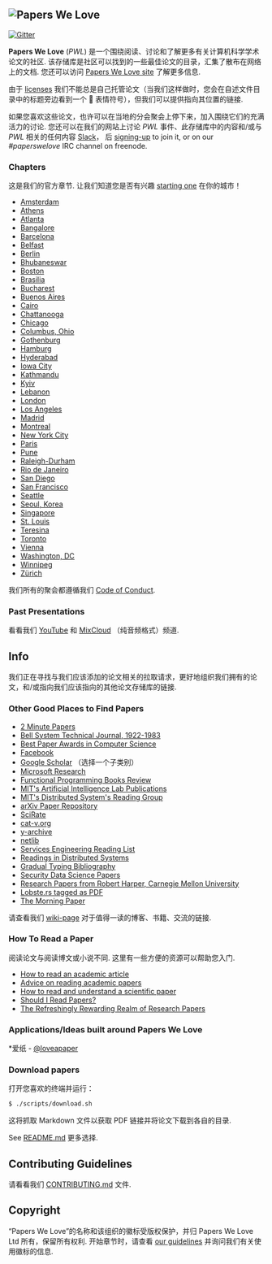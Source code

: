 <div class="github-widget" data-repo="papers-we-love/papers-we-love"></div>

## ![Papers We Love](http://paperswelove.org/images/logo-top.svg)
 
 [![Gitter](https://badges.gitter.im/papers-we-love/community.svg)](https://gitter.im/papers-we-love/community?utm_source=badge&utm_medium=badge&utm_campaign=pr-badge)

 **Papers We Love** (*PWL*) 是一个围绕阅读、讨论和了解更多有关计算机科学学术论文的社区. 该存储库是社区可以找到的一些最佳论文的目录，汇集了散布在网络上的文档. 您还可以访问 [Papers We Love site](http://paperswelove.org/) 了解更多信息.

由于 [licenses](https://github.com/papers-we-love/papers-we-love/blob/master/.github/CONTRIBUTING.md#respect-content-licenses) 我们不能总是自己托管论文（当我们这样做时，您会在自述文件目录中的标题旁边看到一个 :scroll: 表情符号），但我们可以提供指向其位置的链接.

如果您喜欢这些论文，也许可以在当地的分会聚会上停下来，加入围绕它们的充满活力的讨论. 您还可以在我们的网站上讨论 *PWL* 事件、此存储库中的内容和/或与 *PWL* 相关的任何内容 [Slack](https://paperswelove.slack.com/messages/general/)， 后 [signing-up](http://papersweloveslack.herokuapp.com/) to join it, or on our *#paperswelove* IRC channel on freenode. 

### Chapters

这是我们的官方章节. 让我们知道您是否有兴趣 [starting one](https://github.com/papers-we-love/organizers) 在你的城市！

* [Amsterdam](http://www.meetup.com/papers-we-love-amsterdam/)
* [Athens](https://www.meetup.com/Papers-We-Love-Athens)
* [Atlanta](https://www.meetup.com/Papers-We-Love-Atlanta)
* [Bangalore](http://www.meetup.com/Papers-we-love-Bangalore/)
* [Barcelona](https://www.meetup.com/papers-we-love-bcn/)
* [Belfast](http://www.meetup.com/Papers-We-Love-Belfast/)
* [Berlin](http://www.meetup.com/Papers-We-Love-Berlin/)
* [Bhubaneswar](https://www.facebook.com/groups/pwlbbsr/)
* [Boston](http://www.meetup.com/Papers-We-Love-Boston-Cambridge/)
* [Brasilia](http://www.meetup.com/papers-we-love-bsb)
* [Bucharest](http://www.meetup.com/papers-we-love-bucharest/)
* [Buenos Aires](https://paperswelove.org/buenos-aires/)
* [Cairo](http://www.meetup.com/Papers-We-Love-Cairo/)
* [Chattanooga](http://www.meetup.com/Papers-We-Love-Chattanooga/)
* [Chicago](http://www.meetup.com/papers-we-love-chicago/)
* [Columbus, Ohio](http://www.meetup.com/Papers-We-Love-Columbus/)
* [Gothenburg](https://www.meetup.com/Papers-We-Love-Gothenburg/)
* [Hamburg](http://www.meetup.com/Papers-We-Love-Hamburg/)
* [Hyderabad](http://www.meetup.com/papers-we-love-hyderabad/)
* [Iowa City](https://www.meetup.com/techcorridorio)
* [Kathmandu](https://www.facebook.com/groups/PapersWeLoveKathmandu/)
* [Kyiv](https://www.facebook.com/groups/PapersWeLoveKyiv)
* [Lebanon](http://www.paperswelovelb.club)
* [London](http://www.meetup.com/papers-we-love-london)
* [Los Angeles](http://www.meetup.com/papers-we-love-la)
* [Madrid](http://www.meetup.com/Papers-We-Love-Madrid/)
* [Montreal](http://www.meetup.com/Papers-We-Love-Montreal/)
* [New York City](http://www.meetup.com/papers-we-love/)
* [Paris](http://www.meetup.com/Papers-We-Love-Paris/)
* [Pune](http://www.meetup.com/Doo-Things)
* [Raleigh-Durham](https://www.meetup.com/Papers-We-Love-Raleigh-Durham/)
* [Rio de Janeiro](https://www.meetup.com/pt-BR/papers-we-love-rio-de-janeiro/)
* [San Diego](http://www.meetup.com/Papers-We-Love-San-Diego/)
* [San Francisco](http://www.meetup.com/papers-we-love-too/)
* [Seattle](http://www.meetup.com/Papers-We-Love-Seattle/)
* [Seoul, Korea](http://www.meetup.com/seoul-tech-society)
* [Singapore](https://www.facebook.com/groups/paperswelovesg/)
* [St. Louis](http://www.meetup.com/Papers-We-Love-in-saint-louis/)
* [Teresina](https://www.meetup.com/pt-BR/Papers-We-Love-Teresina/)
* [Toronto](http://www.meetup.com/Papers-We-Love-Toronto/)
* [Vienna](http://www.meetup.com/Papers-We-Love-Vienna/)
* [Washington, DC](http://www.meetup.com/Papers-We-Love-DC-NoVA/)
* [Winnipeg](http://pwlwpg.ca/)
* [Zürich](https://www.meetup.com/Papers-we-love-Zurich/)

我们所有的聚会都遵循我们 [Code of Conduct](https://github.com/papers-we-love/papers-we-love/blob/master/CODE_OF_CONDUCT.md).

### Past Presentations

看看我们 [YouTube](https://www.youtube.com/user/PapersWeLove) 和 [MixCloud](https://www.mixcloud.com/paperswelove/) （纯音频格式）频道.

## Info

我们正在寻找与我们应该添加的论文相关的拉取请求，更好地组织我们拥有的论文，和/或指向我们应该指向的其他论文存储库的链接.

### Other Good Places to Find Papers

* [2 Minute Papers](https://www.youtube.com/user/keeroyz)
* [Bell System Technical Journal, 1922-1983](https://www.bell-labs.com/our-research/technical-journal/)
* [Best Paper Awards in Computer Science](http://jeffhuang.com/best_paper_awards.html)
* [Facebook](https://research.fb.com/publications/)
* [Google Scholar](http://scholar.google.com/citations?view_op=top_venues&hl=en&vq=eng) （选择一个子类别）
* [Microsoft Research](http://research.microsoft.com/apps/catalog/default.aspx?t=publications)
* [Functional Programming Books Review](http://alexott.net/en/fp/books/)
* [MIT's Artificial Intelligence Lab Publications](http://dspace.mit.edu/handle/1721.1/39813)
* [MIT's Distributed System's Reading Group](http://dsrg.pdos.csail.mit.edu/)
* [arXiv Paper Repository](http://arxiv.org/)
* [SciRate](https://scirate.com/)
* [cat-v.org](http://doc.cat-v.org/)
* [y-archive](http://yarchive.net/comp/index.html)
* [netlib](http://www.netlib.org/)
* [Services Engineering Reading List](https://github.com/mmcgrana/services-engineering)
* [Readings in Distributed Systems](http://christophermeiklejohn.com/distributed/systems/2013/07/12/readings-in-distributed-systems.html)
* [Gradual Typing Bibliography](http://samth.github.io/gradual-typing-bib/)
* [Security Data Science Papers](http://www.covert.io/the-definitive-security-datascience-and-machinelearning-guide/)
* [Research Papers from Robert Harper, Carnegie Mellon University](https://www.cs.cmu.edu/~rwh/papers/index.html)
* [Lobste.rs tagged as PDF](https://lobste.rs/t/pdf)
* [The Morning Paper](http://blog.acolyer.org/)

请查看我们 [wiki-page](https://github.com/papers-we-love/papers-we-love/wiki/Other-Good-Sources-of-Reading-Material) 对于值得一读的博客、书籍、交流的链接.

### How To Read a Paper

阅读论文与阅读博文或小说不同. 这里有一些方便的资源可以帮助您入门.

* [How to read an academic article](http://organizationsandmarkets.com/2010/08/31/how-to-read-an-academic-article/)
* [Advice on reading academic papers](https://www.cc.gatech.edu/~akmassey/posts/2012-02-15-advice-on-reading-academic-papers.html)
* [How to read and understand a scientific paper](http://violentmetaphors.com/2013/08/25/how-to-read-and-understand-a-scientific-paper-2/)
* [Should I Read Papers?](http://michaelrbernste.in/2014/10/21/should-i-read-papers.html)
* [The Refreshingly Rewarding Realm of Research Papers](https://www.youtube.com/watch?v=8eRx5Wo3xYA)
 
### Applications/Ideas built around Papers We Love

*爱纸 - [@loveapaper](https://twitter.com/loveapaper)

### Download papers

打开您喜欢的终端并运行：

```bash
$ ./scripts/download.sh
```

这将抓取 Markdown 文件以获取 PDF 链接并将论文下载到各自的目录.

See [README.md](https://github.com/papers-we-love/papers-we-love/blob/master/./scripts/README.md) 更多选择.

## Contributing Guidelines

请看看我们 [CONTRIBUTING.md](https://github.com/papers-we-love/papers-we-love/blob/master/.github/CONTRIBUTING.md) 文件.

## Copyright

 “Papers We Love”的名称和该组织的徽标受版权保护，并归 Papers We Love Ltd 所有，保留所有权利. 开始章节时，请查看 [our guidelines](https://github.com/papers-we-love/papers-we-love/wiki/Creating-a-PWL-chapter) 并询问我们有关使用徽标的信息.
